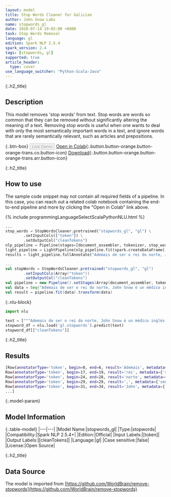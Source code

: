 ```yaml
---
layout: model
title: Stop Words Cleaner for Galician
author: John Snow Labs
name: stopwords_gl
date: 2020-07-14 19:03:00 +0800
task: Stop Words Removal
language: gl
edition: Spark NLP 2.5.4
spark_version: 2.4
tags: [stopwords, gl]
supported: true
article_header:
  type: cover
use_language_switcher: "Python-Scala-Java"
---
```


{:.h2_title}
## Description
This model removes 'stop words' from text. Stop words are words so common that they can be removed without significantly altering the meaning of a text. Removing stop words is useful when one wants to deal with only the most semantically important words in a text, and ignore words that are rarely semantically relevant, such as articles and prepositions.

{:.btn-box}
<button class="button button-orange" disabled>Live Demo</button>
[Open in Colab](https://colab.research.google.com/github/JohnSnowLabs/spark-nlp-workshop/blob/b2eb08610dd49d5b15077cc499a94b4ec1e8b861/jupyter/annotation/english/stop-words/StopWordsCleaner.ipynb){:.button.button-orange.button-orange-trans.co.button-icon}
[Download](https://s3.amazonaws.com/auxdata.johnsnowlabs.com/public/models/stopwords_gl_gl_2.5.4_2.4_1594742441210.zip){:.button.button-orange.button-orange-trans.arr.button-icon}

{:.h2_title}
## How to use

The sample code snippet may not contain all required fields of a pipeline. In this case, you can reach out a related colab notebook containing the end-to-end pipeline and more by clicking the "Open in Colab" link above.


<div class="tabs-box" markdown="1">

{% include programmingLanguageSelectScalaPythonNLU.html %}

```python
...
stop_words = StopWordsCleaner.pretrained("stopwords_gl", "gl") \
        .setInputCols(["token"]) \
        .setOutputCol("cleanTokens")
nlp_pipeline = Pipeline(stages=[document_assembler, tokenizer, stop_words])
light_pipeline = LightPipeline(nlp_pipeline.fit(spark.createDataFrame([['']]).toDF("text")))
results = light_pipeline.fullAnnotate("Ademais de ser o rei do norte, John Snow é un médico inglés e un líder no desenvolvemento da anestesia e a hixiene médica.")
```

```scala
...
val stopWords = StopWordsCleaner.pretrained("stopwords_gl", "gl")
        .setInputCols(Array("token"))
        .setOutputCol("cleanTokens")
val pipeline = new Pipeline().setStages(Array(document_assembler, tokenizer, stopWords))
val data = Seq("Ademais de ser o rei do norte, John Snow é un médico inglés e un líder no desenvolvemento da anestesia e a hixiene médica.").toDF("text")
val result = pipeline.fit(data).transform(data)
```

{:.nlu-block}
```python
import nlu

text = ["""Ademais de ser o rei do norte, John Snow é un médico inglés e un líder no desenvolvemento da anestesia e a hixiene médica."""]
stopword_df = nlu.load('gl.stopwords').predict(text)
stopword_df[["cleanTokens"]]
```

</div>

{:.h2_title}
## Results

```bash
[Row(annotatorType='token', begin=0, end=6, result='Ademais', metadata={'sentence': '0'}),
Row(annotatorType='token', begin=17, end=19, result='rei', metadata={'sentence': '0'}),
Row(annotatorType='token', begin=24, end=28, result='norte', metadata={'sentence': '0'}),
Row(annotatorType='token', begin=29, end=29, result=',', metadata={'sentence': '0'}),
Row(annotatorType='token', begin=31, end=34, result='John', metadata={'sentence': '0'}),
...]
```

{:.model-param}
## Model Information

{:.table-model}
|---|---|
|Model Name:|stopwords_gl|
|Type:|stopwords|
|Compatibility:|Spark NLP 2.5.4+|
|Edition:|Official|
|Input Labels:|[token]|
|Output Labels:|[cleanTokens]|
|Language:|gl|
|Case sensitive:|false|
|License:|Open Source|

{:.h2_title}
## Data Source
The model is imported from [https://github.com/WorldBrain/remove-stopwords](https://github.com/WorldBrain/remove-stopwords)